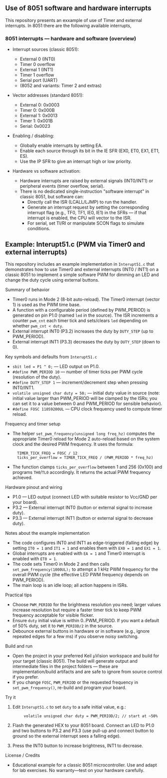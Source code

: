 ## Use of 8051 software and hardware interrupts
This repository presents an exxample of use of Timer and external interrupts. In 8051 there are the following available interrupts,
### 8051 interrupts — hardware and software (overview)

- Interrupt sources (classic 8051):
    - External 0 (INT0)
    - Timer 0 overflow
    - External 1 (INT1)
    - Timer 1 overflow
    - Serial port (UART)
    - (8052 and variants: Timer 2 and extras)

- Vector addresses (standard 8051):
    - External 0: 0x0003
    - Timer 0: 0x000B
    - External 1: 0x0013
    - Timer 1: 0x001B
    - Serial: 0x0023

- Enabling / disabling:
    - Globally enable interrupts by setting EA.
    - Enable each source through its bit in the IE SFR (EX0, ET0, EX1, ET1, ES).
    - Use the IP SFR to give an interrupt high or low priority.

- Hardware vs software activation:
    - Hardware interrupts are raised by external signals (INT0/INT1) or peripheral events (timer overflow, serial).
    - There is no dedicated single-instruction "software interrupt" in classic 8051, but software can:
        - Directly call the ISR (LCALL/LJMP) to run the handler.
        - Generate an interrupt request by setting the corresponding interrupt flag (e.g., TF0, TF1, IE0, IE1) in the SFRs — if that interrupt is enabled, the CPU will vector to the ISR.
        - For serial, set TI/RI or manipulate SCON flags to simulate conditions.

Example: Interupt51.c (PWM via Timer0 and external interrupts)
---------------------------------------------------------

This repository includes an example implementation in `Interupt51.c` that demonstrates how to use Timer0 and external interrupts (INT0 / INT1) on a classic 8051 to implement a simple software PWM for dimming an LED and change the duty cycle using external buttons.

Summary of behavior
- Timer0 runs in Mode 2 (8-bit auto-reload). The Timer0 interrupt (vector 1) is used as the PWM time base.
- A function with a configurable period (defined by PWM_PERIOD) is generated on pin P1.0 (named `led` in the source). The ISR increments a counter `pwm_cnt` each timer tick and sets/clears `led` depending on whether `pwm_cnt < duty`.
- External interrupt INT0 (P3.2) increases the duty by `DUTY_STEP` (up to PWM_PERIOD).
- External interrupt INT1 (P3.3) decreases the duty by `DUTY_STEP` (down to 0).

Key symbols and defaults from `Interupt51.c`
- `sbit led = P1 ^ 0;` — LED output on P1.0.
- `#define PWM_PERIOD 10` — number of timer ticks per PWM cycle (resolution of the duty).
- `#define DUTY_STEP 1` — increment/decrement step when pressing INT0/INT1.
- `volatile unsigned char duty = 50;` — initial duty value in source (note: initial value larger than PWM_PERIOD will be clamped by the ISRs; you can set it to a value between 0 and PWM_PERIOD for sensible behavior).
- `#define FOSC 11059200UL` — CPU clock frequency used to compute timer reload.

Frequency and timer setup
- The helper `set_pwm_frequency(unsigned long freq_hz)` computes the appropriate Timer0 reload for Mode 2 auto-reload based on the system clock and the desired PWM frequency. It uses the formula:

        TIMER_TICK_FREQ = FOSC / 12
        ticks_per_overflow = TIMER_TICK_FREQ / (PWM_PERIOD * freq_hz)

- The function clamps `ticks_per_overflow` between 1 and 256 (0x100) and programs `TH0`/`TL0` accordingly. It returns the actual PWM frequency achieved.

Hardware pinout and wiring
- P1.0 — LED output (connect LED with suitable resistor to Vcc/GND per your board).
- P3.2 — External interrupt INT0 (button or external signal to increase duty).
- P3.3 — External interrupt INT1 (button or external signal to decrease duty).

Notes about the example implementation
- The code configures INT0 and INT1 as edge-triggered (falling edge) by setting `IT0 = 1` and `IT1 = 1` and enables them with `EX0 = 1` and `EX1 = 1`.
- Global interrupts are enabled with `EA = 1` and Timer0 interrupt is enabled with `ET0 = 1`.
- The code sets Timer0 in Mode 2 and then calls `set_pwm_frequency(1000UL);` to attempt a 1 kHz PWM frequency for the overall PWM cycle (the effective LED PWM frequency depends on PWM_PERIOD).
- The main loop is an idle loop; all action happens in ISRs.

Practical tips
- Choose `PWM_PERIOD` for the brightness resolution you need; larger values increase resolution but require a faster timer tick to keep PWM frequency acceptable for visible flicker.
- Ensure `duty` initial value is within 0..PWM_PERIOD. If you want a default of 50% duty, set it to `PWM_PERIOD/2` in the source.
- Debounce external buttons in hardware or in software (e.g., ignore repeated edges for a few ms) if you observe noisy switching.

Build and run
- Open the project in your preferred Keil µVision workspace and build for your target (classic 8051). The build will generate output and intermediate files in the project folders — these are implementation/build artifacts and are safe to ignore from source control if you prefer.
- If you change `FOSC`, `PWM_PERIOD` or the requested frequency in `set_pwm_frequency()`, re-build and program your board.

Try it
1. Edit `Interupt51.c` to set `duty` to a safe initial value, e.g.:

            volatile unsigned char duty = PWM_PERIOD/2; // start at ~50%

2. Flash the generated HEX to your 8051 board. Connect an LED to P1.0 and two buttons to P3.2 and P3.3 (use pull-up and connect button to ground so the external interrupt sees a falling edge).
3. Press the INT0 button to increase brightness, INT1 to decrease.


License / Credits
- Educational example for a classic 8051 microcontroller. Use and adapt for lab exercises. No warranty—test on your hardware carefully.

